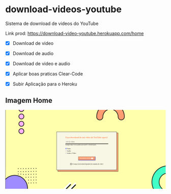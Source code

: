 # download-videos-youtube
Sistema de download de videos do YouTube

Link prod: https://download-video-youtube.herokuapp.com/home

- [x] Download de video
- [x] Download de audio
- [x] Download de video e audio
- [X] Aplicar boas praticas Clear-Code
- [X] Subir Aplicação para o Heroku


## Imagem Home

<p align="center">
  <img src="https://raw.githubusercontent.com/Allyson-Santana/download-videos-youtube/d9670dfd133014c0885b48368b98c4656fb8ffbc/assets/background.png" width="1000" title="hover text">
</p>
